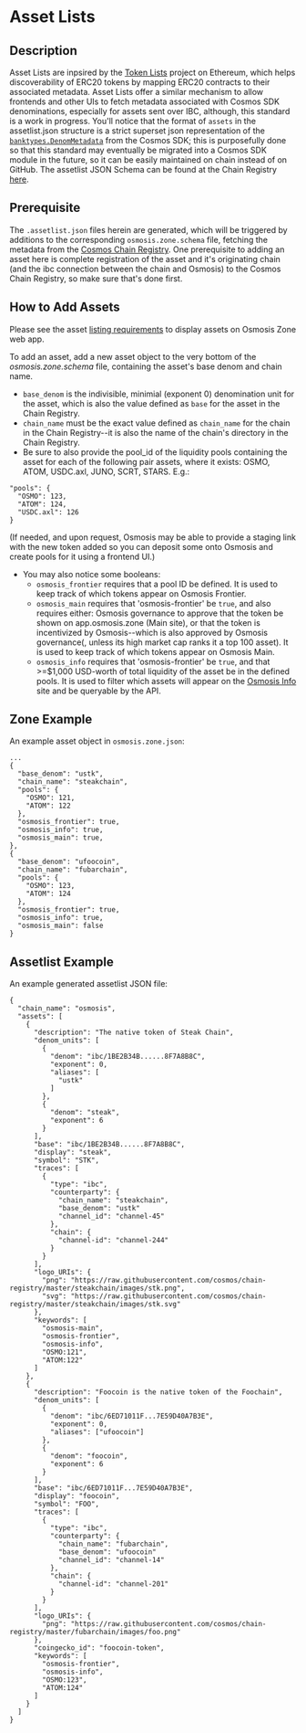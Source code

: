 # Asset Lists

## Description

Asset Lists are inpsired by the [Token Lists](https://tokenlists.org/) project on Ethereum, which helps discoverability of ERC20 tokens by mapping ERC20 contracts to their associated metadata. Asset Lists offer a similar mechanism to allow frontends and other UIs to fetch metadata associated with Cosmos SDK denominations, especially for assets sent over IBC, although, this standard is a work in progress. You'll notice that the format of `assets` in the assetlist.json structure is a strict superset json representation of the [`banktypes.DenomMetadata`](https://docs.cosmos.network/v0.47/modules/bank#denommetadata) from the Cosmos SDK; this is purposefully done so that this standard may eventually be migrated into a Cosmos SDK module in the future, so it can be easily maintained on chain instead of on GitHub. The assetlist JSON Schema can be found at the Chain Registry [here](https://github.com/cosmos/chain-registry/blob/master/assetlist.schema.json).

## Prerequisite

The `.assetlist.json` files herein are generated, which will be triggered by additions to the corresponding `osmosis.zone.schema` file, fetching the metadata from the [Cosmos Chain Registry](https://github.com/cosmos/chain-registry). One prerequisite to adding an asset here is complete registration of the asset and it's originating chain (and the ibc connection between the chain and Osmosis) to the Cosmos Chain Registry, so make sure that's done first.

## How to Add Assets

Please see the asset [listing requirements](https://github.com/osmosis-labs/assetlists/blob/main/LISTING.md) to display assets on Osmosis Zone web app. 

To add an asset, add a new asset object to the very bottom of the _osmosis.zone.schema_ file, containing the asset's base denom and chain name.
- `base_denom` is the indivisible, minimial (exponent 0) denomination unit for the asset, which is also the value defined as `base` for the asset in the Chain Registry.
- `chain_name` must be the exact value defined as `chain_name` for the chain in the Chain Registry--it is also the name of the chain's directory in the Chain Registry. 
- Be sure to also provide the pool_id of the liquidity pools containing the asset for each of the following pair assets, where it exists: OSMO, ATOM, USDC.axl, JUNO, SCRT, STARS. E.g.:
```
"pools": {
  "OSMO": 123,
  "ATOM": 124,
  "USDC.axl": 126
}
```
(If needed, and upon request, Osmosis may be able to provide a staging link with the new token added so you can deposit some onto Osmosis and create pools for it using a frontend UI.)
- You may also notice some booleans: 
  - `osmosis_frontier` requires that a pool ID be defined. It is used to keep track of which tokens appear on Osmosis Frontier.
  - `osmosis_main` requires that 'osmosis-frontier' be `true`, and also requires either: Osmosis governance to approve that the token be shown on app.osmosis.zone (Main site), or that the token is incentivized by Osmosis--which is also approved by Osmosis governance(, unless its high market cap ranks it a top 100 asset). It is used to keep track of which tokens appear on Osmosis Main.
  - `osmosis_info` requires that 'osmosis-frontier' be `true`, and that >=$1,000 USD-worth of total liquidity of the asset be in the defined pools. It is used to filter which assets will appear on the [Osmosis Info](https://info.osmosis.zone/) site and be queryable by the API.

## Zone Example

An example asset object in `osmosis.zone.json`:

```
...
{
  "base_denom": "ustk",
  "chain_name": "steakchain",
  "pools": {
    "OSMO": 121,
    "ATOM": 122
  },
  "osmosis_frontier": true,
  "osmosis_info": true,
  "osmosis_main": true,
},
{
  "base_denom": "ufoocoin",
  "chain_name": "fubarchain",
  "pools": {
    "OSMO": 123,
    "ATOM": 124
  },
  "osmosis_frontier": true,
  "osmosis_info": true,
  "osmosis_main": false
}
```

## Assetlist Example

An example generated assetlist JSON file:

```
{
  "chain_name": "osmosis",
  "assets": [
    {
      "description": "The native token of Steak Chain",
      "denom_units": [
        {
          "denom": "ibc/1BE2B34B......8F7A8B8C",
          "exponent": 0,
          "aliases": [
            "ustk"
          ]
        },
        {
          "denom": "steak",
          "exponent": 6
        }
      ],
      "base": "ibc/1BE2B34B......8F7A8B8C",
      "display": "steak",
      "symbol": "STK",
      "traces": [
        {
          "type": "ibc",
          "counterparty": {
            "chain_name": "steakchain",
            "base_denom": "ustk"
            "channel_id": "channel-45"
          },
          "chain": {
            "channel-id": "channel-244"
          }
        }
      ],
      "logo_URIs": {
        "png": "https://raw.githubusercontent.com/cosmos/chain-registry/master/steakchain/images/stk.png",
        "svg": "https://raw.githubusercontent.com/cosmos/chain-registry/master/steakchain/images/stk.svg"
      },
      "keywords": [
        "osmosis-main",
        "osmosis-frontier",
        "osmosis-info",
        "OSMO:121",
        "ATOM:122"
      ]
    },
    {
      "description": "Foocoin is the native token of the Foochain",
      "denom_units": [
        {
          "denom": "ibc/6ED71011F...7E59D40A7B3E",
          "exponent": 0,
          "aliases": ["ufoocoin"]
        },
        {
          "denom": "foocoin",
          "exponent": 6
        }
      ],
      "base": "ibc/6ED71011F...7E59D40A7B3E",
      "display": "foocoin",
      "symbol": "FOO",
      "traces": [
        {
          "type": "ibc",
          "counterparty": {
            "chain_name": "fubarchain",
            "base_denom": "ufoocoin"
            "channel_id": "channel-14"
          },
          "chain": {
            "channel-id": "channel-201"
          }
        }
      ],
      "logo_URIs": {
        "png": "https://raw.githubusercontent.com/cosmos/chain-registry/master/fubarchain/images/foo.png"
      },
      "coingecko_id": "foocoin-token",
      "keywords": [
        "osmosis-frontier",
        "osmosis-info",
        "OSMO:123",
        "ATOM:124"
      ]
    }
  ]
}
```
